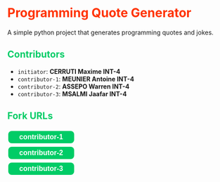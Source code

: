 <!--

<h1><span class = "title">
Programming Quote Generator
</span></h1>

<h2><span class="subtitle">

</span></h2>
-->
<!DOCTYLE html>
<html>
<body>

<h1><span style="color: #FF3300;font-weight:700;">
Programming Quote Generator
</span></h1>

A simple python project that generates programming quotes and jokes.

<h2><span style="color: #00CC66;font-weight:700;">Contributors</span></h2>

- `initiator`: <strong>CERRUTI Maxime INT-4</strong>
- `contributor-1`: <strong class="name">MEUNIER Antoine INT-4</strong>
- `contributor-2`: <strong>ASSEPO Warren INT-4</strong>
- `contributor-3`: <strong>MSALMI Jaafar INT-4</strong>

<h2><span style="color: #00CC66;font-weight:700;">Fork URLs</span></h2>

[<button style= "background-color: #00CC66;border: none;color: white;padding: 5px 25px;text-align: center;font-size: 16px;margin: 4px 2px;cursor: pointer;border-radius: 8px;font-weight:700;">
**contributor-1**
</button>](https://github.com/Wedokia/quotes-CERRUTI-INT4)  
[<button style= "background-color: #00CC66;border: none;color: white;padding: 5px 25px;text-align: center;font-size: 16px;margin: 4px 2px;cursor: pointer;border-radius: 8px;font-weight:700;">
**contributor-2**
</button>](https://github.com/Wedokia/quotes-CERRUTI-INT4)  
[<button style= "background-color: #00CC66;border: none;color: white;padding: 5px 25px;text-align: center;font-size: 16px;margin: 4px 2px;cursor: pointer;border-radius: 8px;font-weight:700;">
**contributor-3**
</button>](https://github.com/Wedokia/quotes-CERRUTI-INT4)  

</body>
</html>